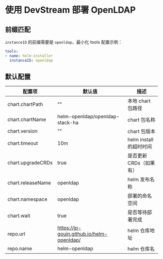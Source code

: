 # 使用 DevStream 部署 OpenLDAP

## 前缀匹配

`instanceID` 的前缀需要是 `openldap`，最小化 tools 配置示例：

```yaml
tools:
- name: helm-installer
  instanceID: openldap
```

## 默认配置

| 配置项              | 默认值                    | 描述                                 |
| ----               | ----                     | ----                                |
| chart.chartPath    | ""                       | 本地 chart 包路径                     |
| chart.chartName    | helm-openldap/openldap-stack-ha             | chart 包名称      |
| chart.version      | ""                       | chart 包版本                         |
| chart.timeout      | 10m                      | helm install 的超时时间               |
| chart.upgradeCRDs  | true                     | 是否更新 CRDs（如果有）                |
| chart.releaseName  | openldap                   | helm 发布名称                      |
| chart.namespace    | openldap                   | 部署的命名空间                      |
| chart.wait         | true                     | 是否等待部署完成                       |
| repo.url           | https://jp-gouin.github.io/helm-openldap/ | helm 仓库地址       |
| repo.name          | helm-openldap                     | helm 仓库名                 |
